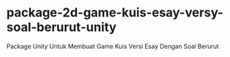 # package-2d-game-kuis-esay-versy-soal-berurut-unity
Package Unity Untuk Membuat Game Kuis Versi Esay Dengan Soal Berurut
